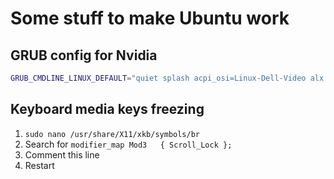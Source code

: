 # Some stuff to make Ubuntu work

## GRUB config for Nvidia

```bash
GRUB_CMDLINE_LINUX_DEFAULT="quiet splash acpi_osi=Linux-Dell-Video alx.enable_wol=1 mem_sleep_default=deep nouveau.modeset=0"
```

## Keyboard media keys freezing

1. `sudo nano /usr/share/X11/xkb/symbols/br`
2. Search for `modifier_map Mod3   { Scroll_Lock };`
3. Comment this line
4. Restart
